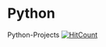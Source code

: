 # Python
Python-Projects
[![HitCount](http://hits.dwyl.com/emrekndl/Python.svg)](http://hits.dwyl.com/emrekndl/Python)
